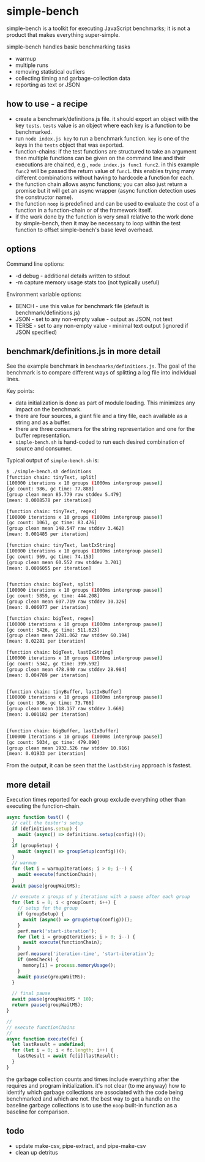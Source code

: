 # simple-bench

simple-bench is a toolkit for executing JavaScript benchmarks; it is not a
product that makes everything super-simple.

simple-bench handles basic benchmarking tasks
- warmup
- multiple runs
- removing statistical outliers
- collecting timing and garbage-collection data
- reporting as text or JSON

## how to use - a recipe

- create a benchmark/definitions.js file. it should export an object with the key
`tests`. `tests` value is an object where each key is a function to be benchmarked.
- run `node index.js key` to run a benchmark function. `key` is one of the keys
in the `tests` object that was exported.
- function-chains: if the test functions are structured to take an argument then
multiple functions can be given on the command line and their executions are
chained, e.g., `node index.js func1 func2`. in this example `func2` will be passed
the return value of `func1`. this enables trying many different combinations without
having to hardcode a function for each.
- the function chain allows async functions; you can also just return a promise but it
will get an async wrapper (async function detection uses the constructor name).
- the function `noop` is predefined and can be used to evaluate the cost of a function
in a function-chain or of the framework itself.
- if the work done by the function is very small relative to the work done by simple-bench,
then it may be necessary to loop within the test function to offset simple-bench's base
level overhead.

## options

Command line options:
- -d debug - additional details written to stdout
- -m capture memory usage stats too (not typically useful)

Environment variable options:
- BENCH - use this value for benchmark file (default is benchmark/definitions.js)
- JSON - set to any non-empty value - output as JSON, not text
- TERSE - set to any non-empty value - minimal text output (ignored if JSON specified)


## benchmark/definitions.js in more detail

See the example benchmark in `benchmarks/definitions.js`. The goal of the benchmark
is to compare different ways of splitting a log file into individual lines.

Key points:
- data initialization is done as part of module loading. This minimizes any impact
on the benchmark.
- there are four sources, a giant file and a tiny file, each available as a string
and as a buffer.
- there are three consumers for the string representation and one for the buffer
representation.
- `simple-bench.sh` is hand-coded to run each desired combination of source and
consumer.

Typical output of `simple-bench.sh` is:

```bash
$ ./simple-bench.sh definitions
[function chain: tinyText, split]
[100000 iterations x 10 groups (1000ms intergroup pause)]
[gc count: 986, gc time: 77.888]
[group clean mean 85.779 raw stddev 5.479]
[mean: 0.0008578 per iteration]

[function chain: tinyText, regex]
[100000 iterations x 10 groups (1000ms intergroup pause)]
[gc count: 1061, gc time: 83.476]
[group clean mean 148.547 raw stddev 3.462]
[mean: 0.001485 per iteration]

[function chain: tinyText, lastIxString]
[100000 iterations x 10 groups (1000ms intergroup pause)]
[gc count: 969, gc time: 74.153]
[group clean mean 60.552 raw stddev 3.701]
[mean: 0.0006055 per iteration]


[function chain: bigText, split]
[100000 iterations x 10 groups (1000ms intergroup pause)]
[gc count: 5859, gc time: 444.208]
[group clean mean 607.719 raw stddev 30.326]
[mean: 0.006077 per iteration]

[function chain: bigText, regex]
[100000 iterations x 10 groups (1000ms intergroup pause)]
[gc count: 3426, gc time: 511.623]
[group clean mean 2281.062 raw stddev 60.194]
[mean: 0.02281 per iteration]

[function chain: bigText, lastIxString]
[100000 iterations x 10 groups (1000ms intergroup pause)]
[gc count: 5342, gc time: 399.592]
[group clean mean 478.940 raw stddev 28.984]
[mean: 0.004789 per iteration]


[function chain: tinyBuffer, lastIxBuffer]
[100000 iterations x 10 groups (1000ms intergroup pause)]
[gc count: 986, gc time: 73.766]
[group clean mean 118.157 raw stddev 3.669]
[mean: 0.001182 per iteration]


[function chain: bigBuffer, lastIxBuffer]
[100000 iterations x 10 groups (1000ms intergroup pause)]
[gc count: 5034, gc time: 479.090]
[group clean mean 1932.526 raw stddev 10.916]
[mean: 0.01933 per iteration]
```

From the output, it can be seen that the `lastIxString` approach is fastest.

## more detail

Execution times reported for each group exclude everything other than executing
the function-chain.

```js
async function test() {
  // call the tester's setup
  if (definitions.setup) {
    await (async() => definitions.setup(config))();
  }
  if (groupSetup) {
    await (async() => groupSetup(config))();
  }
  // warmup
  for (let i = warmupIterations; i > 0; i--) {
    await execute(functionChain);
  }
  await pause(groupWaitMS);

  // execute x groups of y iterations with a pause after each group
  for (let i = 0; i < groupCount; i++) {
    // setup for the group
    if (groupSetup) {
      await (async() => groupSetup(config))();
    }
    perf.mark('start-iteration');
    for (let i = groupIterations; i > 0; i--) {
      await execute(functionChain);
    }
    perf.measure('iteration-time', 'start-iteration');
    if (memCheck) {
      memory[i] = process.memoryUsage();
    }
    await pause(groupWaitMS);
  }

  // final pause
  await pause(groupWaitMS * 10);
  return pause(groupWaitMS);
}

//
// execute functionChains
//
async function execute(fc) {
  let lastResult = undefined;
  for (let i = 0; i < fc.length; i++) {
    lastResult = await fc[i](lastResult);
  }
}
```

the garbage collection counts and times include everything after the requires and
program initialization. it's not clear (to me anyway) how to identify which garbage
collections are associated with the code being benchmarked and which are not. the
best way to get a handle on the baseline garbage collections is to use the `noop`
built-in function as a baseline for comparison.

## todo

- update make-csv, pipe-extract, and pipe-make-csv
- clean up detritus

